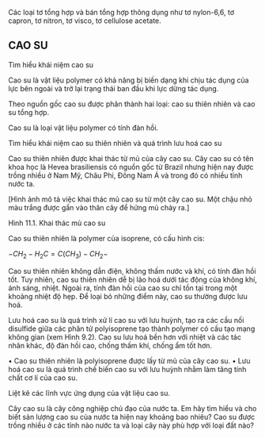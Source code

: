 Các loại tơ tổng hợp và bán tổng hợp thông dụng như tơ nylon-6,6, tơ capron, tơ nitron, tơ visco, tơ cellulose acetate.

## CAO SU

Tìm hiểu khái niệm cao su

Cao su là vật liệu polymer có khả năng bị biến dạng khi chịu tác dụng của lực bên ngoài và trở lại trạng thái ban đầu khi lực dừng tác dụng.

Theo nguồn gốc cao su được phân thành hai loại: cao su thiên nhiên và cao su tổng hợp.

Cao su là loại vật liệu polymer có tính đàn hồi.

Tìm hiểu khái niệm cao su thiên nhiên và quá trình lưu hoá cao su

Cao su thiên nhiên được khai thác từ mủ của cây cao su. Cây cao su có tên khoa học là Hevea brasiliensis có nguồn gốc từ Brazil nhưng hiện nay được trồng nhiều ở Nam Mỹ, Châu Phi, Đông Nam Á và trong đó có nhiều tỉnh nước ta.

[Hình ảnh mô tả việc khai thác mủ cao su từ một cây cao su. Một chậu nhỏ màu trắng được gắn vào thân cây để hứng mủ chảy ra.]

Hình 11.1. Khai thác mủ cao su

Cao su thiên nhiên là polymer của isoprene, có cấu hình cis:

$-CH_2-H_2C=C(CH_3)-CH_2-$

Cao su thiên nhiên không dẫn điện, không thấm nước và khí, có tính đàn hồi tốt. Tuy nhiên, cao su thiên nhiên dễ bị lão hoá dưới tác động của không khí, ánh sáng, nhiệt. Ngoài ra, tính đàn hồi của cao su chỉ tồn tại trong một khoảng nhiệt độ hẹp. Để loại bỏ những điểm này, cao su thường được lưu hoá.

Lưu hoá cao su là quá trình xử lí cao su với lưu huỳnh, tạo ra các cầu nối disulfide giữa các phân tử polyisoprene tạo thành polymer có cấu tạo mạng không gian (xem Hình 9.2). Cao su lưu hoá bền hơn với nhiệt và các tác nhân khác, độ đàn hồi cao, chống thấm khí, chống ẩm tốt hơn.

• Cao su thiên nhiên là polyisoprene được lấy từ mủ của cây cao su.
• Lưu hoá cao su là quá trình chế biến cao su với lưu huỳnh nhằm làm tăng tính chất cơ lí của cao su.

Liệt kê các lĩnh vực ứng dụng của vật liệu cao su.

Cây cao su là cây công nghiệp chủ đạo của nước ta. Em hãy tìm hiểu và cho biết sản lượng cao su của nước ta hiện nay khoảng bao nhiêu? Cao su được trồng nhiều ở các tỉnh nào nước ta và loại cây này phù hợp với loại đất nào?